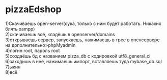 # pizzaEdshop
1)Скачиваешь open-server(сука, только с ним будет работать. Никаких блять xampp)   
2)скачиваешь всё, кладёшь в openserver/domains   
3)открываешь сервер, запускаешь, нажимаешь в трее в опенсервере на дополнительно>phpMyadmin   
4)логин root, пароль root   
5)создаёшь бд с названием pizza_db c кодировкой utf8_general_ci   
6)заходишь в неё, нажимаешь импорт, вставляешь туда mybase_db.sql   
7)ыкин   
8)всё   
